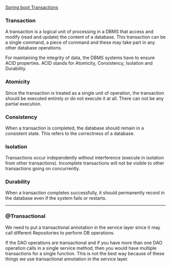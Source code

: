 [Spring boot Transactions](https://medium.com/chain-analytica/how-to-manage-transactions-in-spring-boot-using-annotations-cbee57fe6e73#:~:text=ACID%20stands%20for%20Atomicity%2C%20Consistency,'all%20or%20nothing'%20property.)

### Transaction

A transaction is a logical unit of processing in a DBMS that access and modify (read and update) the content of a database. This transaction can be a single command, a piece of command and these may take part in any other database operations.

For maintaining the integrity of data, the DBMS systems have to ensure ACID properties. ACID stands for Atomicity, Consistency, Isolation and Durability.


### Atomicity

Since the transaction is treated as a single unit of operation, the transaction should be executed entirely or do not execute it at all. There can not be any partial execution.


### Consistency

When a transaction is completed, the database should remain in a consistent state. This refers to the correctness of a database.


### Isolation

Transactions occur independently without interference (execute in isolation from other transactions). Incomplete transactions will not be visible to other transactions going on concurrently.


### Durability

When a transaction completes successfully, it should permanently record in the database even if the system fails or restarts.

---

### @Transactional

We need to put a transactional annotation in the service layer since it may call different Repositories to perform DB operations.

If the DAO operations are transactional and if you have more than one DAO operation calls in a single service method, then you would have multiple transactions for a single function. This is not the best way because of these things we use transactional annotation in the service layer.


















